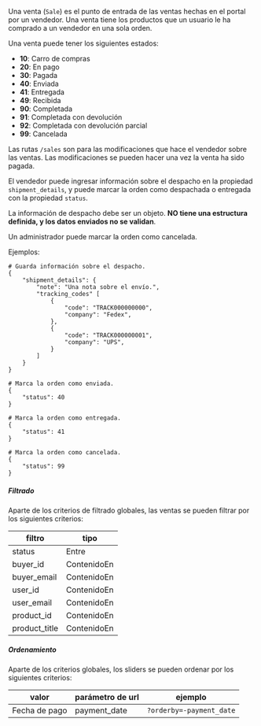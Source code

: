 Una venta (`Sale`) es el punto de entrada de las ventas hechas en el portal por un vendedor. Una venta tiene
los productos que un usuario le ha comprado a un vendedor en una sola orden.

Una venta puede tener los siguientes estados:

- **10**: Carro de compras
- **20**: En pago
- **30**: Pagada
- **40**: Enviada
- **41**: Entregada
- **49**: Recibida
- **90**: Completada
- **91**: Completada con devolución
- **92**: Completada con devolución parcial
- **99**: Cancelada

Las rutas `/sales` son para las modificaciones que hace el vendedor sobre las ventas. Las modificaciones
se pueden hacer una vez la venta ha sido pagada.

El vendedor puede ingresar información sobre el despacho en la propiedad `shipment_details`, y puede marcar
la orden como despachada o entregada con la propiedad `status`.

La información de despacho debe ser un objeto. **NO tiene una estructura definida, y los datos enviados
no se validan**.

Un administrador puede marcar la orden como cancelada.

Ejemplos:

```
# Guarda información sobre el despacho.
{
    "shipment_details": {
        "note": "Una nota sobre el envío.",
        "tracking_codes" [
            {
                "code": "TRACK000000000",
                "company": "Fedex",
            },
            {
                "code": "TRACK000000001",
                "company": "UPS",
            }
        ]
    }
}

# Marca la orden como enviada.
{
    "status": 40
}

# Marca la orden como entregada.
{
    "status": 41
}

# Marca la orden como cancelada.
{
    "status": 99
}

```

##### Filtrado

Aparte de los criterios de filtrado globales, las ventas se pueden filtrar por los siguientes criterios:

|filtro|tipo|
|------|----|
|status|Entre|
|buyer_id|ContenidoEn|
|buyer_email|ContenidoEn|
|user_id|ContenidoEn|
|user_email|ContenidoEn|
|product_id|ContenidoEn|
|product_title|ContenidoEn|

##### Ordenamiento

Aparte de los criterios globales, los sliders se pueden ordenar por los siguientes criterios:

|valor|parámetro de url|ejemplo|
|-----|----------------|-------|
|Fecha de pago|payment_date|`?orderby=-payment_date`|

